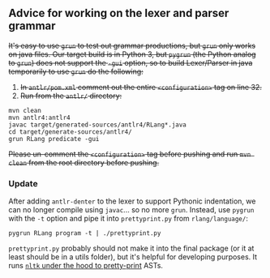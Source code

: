 ## Advice for working on the lexer and parser grammar

~~It's easy to use `grun` to test out grammar productions, 
but `grun` only works on java files. Our target build is 
in Python 3, but `pygrun` (the Python analog to `grun`) 
does not support the `-gui` option, so to build Lexer/Parser 
in java temporarily to use `grun` do the following:~~
1. ~~In `antlr/pom.xml` comment out the entire `<configuration>` 
tag on line 32.~~
2. ~~Run from the `antlr/` directory:~~
```
mvn clean
mvn antlr4:antlr4
javac target/generated-sources/antlr4/RLang*.java
cd target/generate-sources/antlr4/
grun RLang predicate -gui
```

~~Please un-comment the `<configuration>` tag before pushing 
and run `mvn clean` from the root directory before pushing.~~

### Update

After adding `antlr-denter` to the lexer to support Pythonic
 indentation, we can no longer compile using `javac`...
 so no more `grun`. Instead, use `pygrun` with the `-t` option
 and pipe it into `prettyprint.py` from `rlang/language/`:
```
pygrun RLang program -t | ./prettyprint.py
```
`prettyprint.py` probably should not make it into the final
 package (or it at least should be in a utils folder), but
 it's helpful for developing purposes. It runs [`nltk` under
 the hood to pretty-print](http://www.nltk.org/howto/tree.html) ASTs.